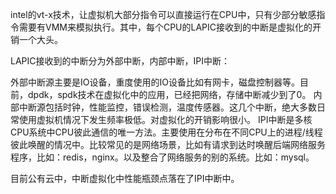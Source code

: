 intel的vt-x技术，让虚拟机大部分指令可以直接运行在CPU中，只有少部分敏感指令需要有VMM来模拟执行。其中，每个CPU的LAPIC接收到的中断是虚拟化的开销一个大头。

 LAPIC接收到的中断分为外部中断，内部中断，IPI中断：

外部中断源主要是IO设备，重度使用的IO设备比如有网卡，磁盘控制器等。目前，dpdk，spdk技术在虚拟化中的应用，已经把网络，存储中断减少到了0。
内部中断源包括时钟，性能监控，错误检测，温度传感器。这几个中断，绝大多数日常使用虚拟机情况下发生频率极低。对虚拟化的开销影响很小。
IPI中断是多核CPU系统中CPU彼此通信的唯一方法。主要使用在分布在不同CPU上的进程/线程彼此唤醒的情况中。比较常见的是网络场景，比如有请求到达时唤醒后端网络服务程序，比如：redis，nginx。以及整合了网络服务的别的系统。比如：mysql。

目前公有云中，中断虚拟化中性能瓶颈点落在了IPI中断中。